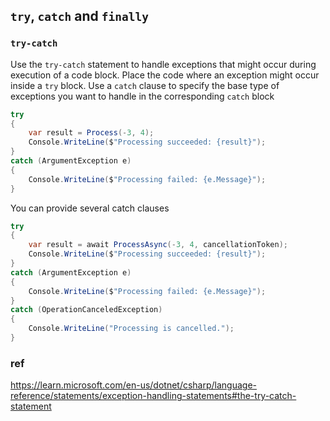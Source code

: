 ## `try`, `catch` and `finally`

### `try-catch`

Use the `try-catch` statement to handle exceptions that might occur during execution of a code block. Place the code where an exception might occur inside a `try` block. Use a `catch` clause to specify the base type of exceptions you want to handle in the corresponding `catch` block

```cs
try
{
    var result = Process(-3, 4);
    Console.WriteLine($"Processing succeeded: {result}");
}
catch (ArgumentException e)
{
    Console.WriteLine($"Processing failed: {e.Message}");
}
```

You can provide several catch clauses
```cs
try
{
    var result = await ProcessAsync(-3, 4, cancellationToken);
    Console.WriteLine($"Processing succeeded: {result}");
}
catch (ArgumentException e)
{
    Console.WriteLine($"Processing failed: {e.Message}");
}
catch (OperationCanceledException)
{
    Console.WriteLine("Processing is cancelled.");
}

```


### ref
https://learn.microsoft.com/en-us/dotnet/csharp/language-reference/statements/exception-handling-statements#the-try-catch-statement
